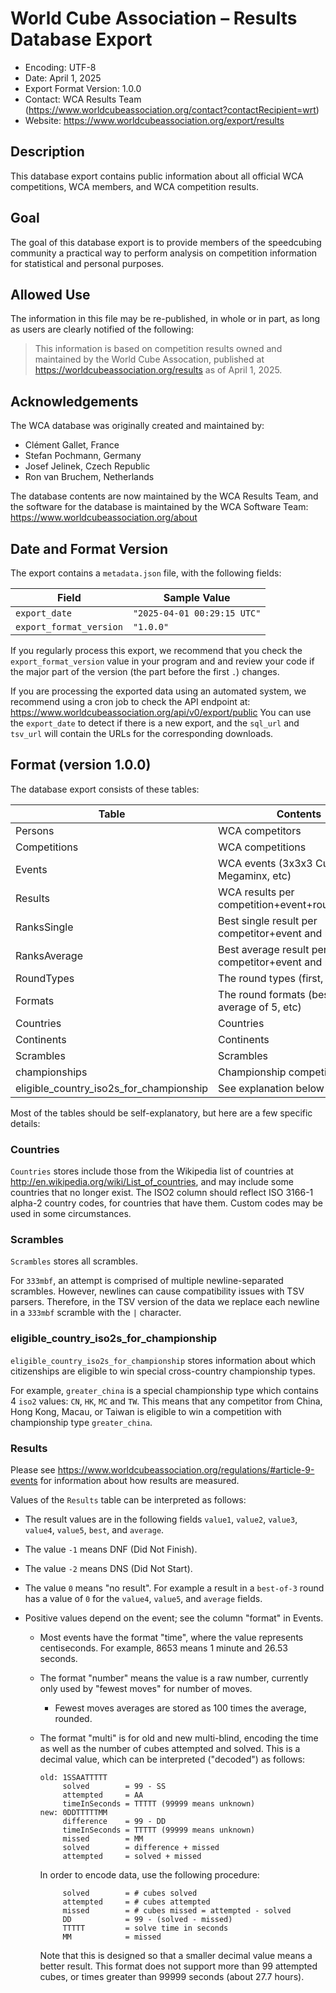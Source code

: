 # World Cube Association – Results Database Export

- Encoding: UTF-8
- Date: April  1, 2025
- Export Format Version: 1.0.0
- Contact: WCA Results Team (https://www.worldcubeassociation.org/contact?contactRecipient=wrt)
- Website: https://www.worldcubeassociation.org/export/results

## Description

This database export contains public information about all official WCA
competitions, WCA members, and WCA competition results.

## Goal

The goal of this database export is to provide members of the speedcubing
community a practical way to perform analysis on competition information for
statistical and personal purposes.

## Allowed Use

The information in this file may be re-published, in whole or in part, as long
as users are clearly notified of the following:

> This information is based on competition results owned and maintained by the
> World Cube Assocation, published at https://worldcubeassociation.org/results
> as of April  1, 2025.

## Acknowledgements

The WCA database was originally created and maintained by:

- Clément Gallet, France
- Stefan Pochmann, Germany
- Josef Jelinek, Czech Republic
- Ron van Bruchem, Netherlands

The database contents are now maintained by the WCA Results Team, and the
software for the database is maintained by the WCA Software Team:
https://www.worldcubeassociation.org/about

## Date and Format Version

The export contains a `metadata.json` file, with the following fields:

| Field                   | Sample Value              |
|-------------------------|---------------------------|
| `export_date`           | `"2025-04-01 00:29:15 UTC"` |
| `export_format_version` | `"1.0.0"` |

If you regularly process this export, we recommend that you check the
`export_format_version` value in your program and and review your code if the
major part of the version (the part before the first `.`) changes.

If you are processing the exported data using an automated system, we recommend
using a cron job to check the API endpoint at:
https://www.worldcubeassociation.org/api/v0/export/public
You can use the `export_date` to detect if there is a new export, and the
`sql_url` and `tsv_url` will contain the URLs for the corresponding downloads.

## Format (version 1.0.0)

The database export consists of these tables:

| Table                                   | Contents                                           |
|-----------------------------------------|----------------------------------------------------|
| Persons                                 | WCA competitors                                    |
| Competitions                            | WCA competitions                                   |
| Events                                  | WCA events (3x3x3 Cube, Megaminx, etc)             |
| Results                                 | WCA results per competition+event+round+person     |
| RanksSingle                             | Best single result per competitor+event and ranks  |
| RanksAverage                            | Best average result per competitor+event and ranks |
| RoundTypes                              | The round types (first, final, etc)                |
| Formats                                 | The round formats (best of 3, average of 5, etc)   |
| Countries                               | Countries                                          |
| Continents                              | Continents                                         |
| Scrambles                               | Scrambles                                          |
| championships                           | Championship competitions                          |
| eligible_country_iso2s_for_championship | See explanation below                              |

Most of the tables should be self-explanatory, but here are a few specific details:

### Countries

`Countries` stores include those from the Wikipedia list of countries at
http://en.wikipedia.org/wiki/List_of_countries, and may include some countries
that no longer exist. The ISO2 column should reflect ISO 3166-1 alpha-2
country codes, for countries that have them. Custom codes may be used in some
circumstances.

### Scrambles

`Scrambles` stores all scrambles.

For `333mbf`, an attempt is comprised of multiple newline-separated scrambles.
However, newlines can cause compatibility issues with TSV parsers. Therefore, in
the TSV version of the data we replace each newline in a `333mbf` scramble with
the `|` character.

### eligible_country_iso2s_for_championship

`eligible_country_iso2s_for_championship` stores information about which
citizenships are eligible to win special cross-country championship types.

For example, `greater_china` is a special championship type which contains 4
`iso2` values: `CN`, `HK`, `MC` and `TW`. This means that any competitor from
China, Hong Kong, Macau, or Taiwan is eligible to win a competition with
championship type `greater_china`.

### Results

Please see https://www.worldcubeassociation.org/regulations/#article-9-events
for information about how results are measured.

Values of the `Results` table can be interpreted as follows:

- The result values are in the following fields `value1`, `value2`, `value3`, `value4`, `value5`,
  `best`, and `average`.
- The value `-1` means DNF (Did Not Finish).
- The value `-2` means DNS (Did Not Start).
- The value `0` means "no result". For example a result in a `best-of-3` round
  has a value of `0` for the `value4`, `value5`, and `average` fields.
- Positive values depend on the event; see the column "format" in Events.

  - Most events have the format "time", where the value represents centiseconds.
    For example, 8653 means 1 minute and 26.53 seconds.
  - The format "number" means the value is a raw number, currently only used by
    "fewest moves" for number of moves.
    - Fewest moves averages are stored as 100 times the average, rounded.
  - The format "multi" is for old and new multi-blind, encoding the time as well
    as the number of cubes attempted and solved. This is a decimal value,
    which can be interpreted ("decoded") as follows:

        old: 1SSAATTTTT
             solved        = 99 - SS
             attempted     = AA
             timeInSeconds = TTTTT (99999 means unknown)
        new: 0DDTTTTTMM
             difference    = 99 - DD
             timeInSeconds = TTTTT (99999 means unknown)
             missed        = MM
             solved        = difference + missed
             attempted     = solved + missed

    In order to encode data, use the following procedure:

             solved        = # cubes solved
             attempted     = # cubes attempted
             missed        = # cubes missed = attempted - solved
             DD            = 99 - (solved - missed)
             TTTTT         = solve time in seconds
             MM            = missed

    Note that this is designed so that a smaller decimal value means a better
    result. This format does not support more than 99 attempted cubes, or times
    greater than 99999 seconds (about 27.7 hours).
